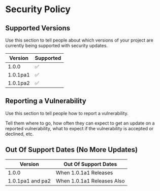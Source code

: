 # Security Policy

## Supported Versions

Use this section to tell people about which versions of your project are
currently being supported with security updates.

| Version | Supported          |
| ------- | ------------------ |
| 1.0.0   | :white_check_mark: |
| 1.0.1pa1  | :white_check_mark:                |
| 1.0.1pa2   | :white_check_mark: |

## Reporting a Vulnerability

Use this section to tell people how to report a vulnerability.

Tell them where to go, how often they can expect to get an update on a
reported vulnerability, what to expect if the vulnerability is accepted or
declined, etc.

## Out Of Support Dates (No More Updates)

| Version | Out Of Support Dates |
---------- | --------------------
| 1.0.0 | When 1.0.1a1 Releases |
| 1.0.1pa1 and pa2 | When 1.0.1a1 Releases Also |
